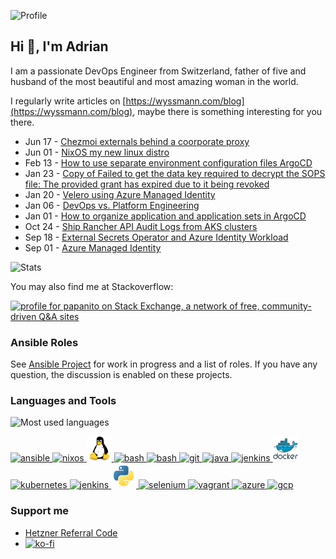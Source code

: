 ![Profile](https://komarev.com/ghpvc/?username=papanito&label=Profile%20views&color=0e75b6&style)

## Hi 👋, I'm Adrian

I am a passionate DevOps Engineer from Switzerland, father of five and husband of the most beautiful and most amazing woman in the world.

I regularly write articles on [https://wyssmann.com/blog](https://wyssmann.com/blog), maybe there is something interesting for you there.

<!-- feed start -->
- Jun 17 - [Chezmoi externals behind a coorporate proxy](https://wyssmann.com/blog/2025/06/chezmoi-externals-behind-a-coorporate-proxy/)
- Jun 01 - [NixOS my new linux distro](https://wyssmann.com/blog/2025/06/nixos-my-new-linux-distro/)
- Feb 13 - [How to use separate environment configuration files ArgoCD](https://wyssmann.com/blog/2025/02/how-to-use-separate-environment-configuration-files-argocd/)
- Jan 23 - [Copy of Failed to get the data key required to decrypt the SOPS file: The provided grant has expired due to it being revoked](https://wyssmann.com/blog/2025/01/copy-of-failed-to-get-the-data-key-required-to-decrypt-the-sops-file-the-provided-grant-has-expired-due-to-it-being-revoked/)
- Jan 20 - [Velero using Azure Managed Identity](https://wyssmann.com/blog/2025/01/velero-using-azure-managed-identity/)
- Jan 06 - [DevOps vs. Platform Engineering](https://wyssmann.com/blog/2025/01/devops-vs.-platform-engineering/)
- Jan 01 - [How to organize application and application sets in ArgoCD](https://wyssmann.com/blog/2025/01/how-to-organize-application-and-application-sets-in-argocd/)
- Oct 24 - [Ship Rancher API Audit Logs from AKS clusters](https://wyssmann.com/blog/2024/10/ship-rancher-api-audit-logs-from-aks-clusters/)
- Sep 18 - [External Secrets Operator and Azure Identity Workload](https://wyssmann.com/blog/2024/09/external-secrets-operator-and-azure-identity-workload/)
- Sep 01 - [Azure Managed Identity](https://wyssmann.com/blog/2024/09/azure-managed-identity/)
<!-- feed end -->

![Stats](https://github-readme-stats.vercel.app/api?username=papanito&show_icons=true&locale=en)

You may also find me at Stackoverflow:

<a href="https://stackexchange.com/users/81550/papanito"><img src="https://stackexchange.com/users/flair/81550.png" width="208" height="58" alt="profile for papanito on Stack Exchange, a network of free, community-driven Q&amp;A sites" title="profile for papanito on Stack Exchange, a network of free, community-driven Q&amp;A sites" /></a>

### Ansible Roles

See [Ansible Project](https://github.com/users/papanito/projects/3) for work in progress and a list of roles. If you have any question, the discussion is enabled on these projects.

### Languages and Tools

![Most used languages](https://github-readme-stats.vercel.app/api/top-langs?username=papanito&show_icons=true&locale=en&layout=compact)

<p align="left"> <a href="https://ansible.com" target="_blank"> <img src="https://www.vectorlogo.zone/logos/ansible/ansible-icon.svg" alt="ansible" width="40" height="40"/> </a> 
<a href="https://nixos.org" target="_blank"> <img src="https://www.vectorlogo.zone/logos/nixos/nixos-icon.svg" alt="nixos" width="40" height="40"/> </a> 
<a href="https://www.linux.org/" target="_blank"> <img src="https://raw.githubusercontent.com/devicons/devicon/master/icons/linux/linux-original.svg" alt="linux" width="40" height="40"/> </a>
<a href="https://sourceforge.net/projects/zsh/" target="_blank"> <img src="https://raw.githubusercontent.com/gilbarbara/logos/main/logos/zsh.svg" alt="bash" width="40" height="40"/> </a>
<a href="https://www.gnu.org/software/bash/" target="_blank"> <img src="https://www.vectorlogo.zone/logos/gnu_bash/gnu_bash-icon.svg" alt="bash" width="40" height="40"/> </a>
<a href="https://git-scm.com/" target="_blank"> <img src="https://www.vectorlogo.zone/logos/git-scm/git-scm-icon.svg" alt="git" width="40" height="40"/> </a>
<a href="https://www.java.com" target="_blank"> <img src="https://www.vectorlogo.zone/logos/java/java-icon.svg" alt="java" width="40" height="40"/> </a>
<a href="https://www.jenkins.io" target="_blank"> <img src="https://www.vectorlogo.zone/logos/jenkins/jenkins-icon.svg" alt="jenkins" width="40" height="40"/> </a>
<a href="https://www.docker.com/" target="_blank"> <img src="https://raw.githubusercontent.com/devicons/devicon/master/icons/docker/docker-original-wordmark.svg" alt="docker" width="40" height="40"/> </a>
<a href="https://kubernetes.io" target="_blank"> <img src="https://www.vectorlogo.zone/logos/kubernetes/kubernetes-icon.svg" alt="kubernetes" width="40" height="40"/> </a>
<a href="https://rancher.com" target="_blank"> <img src="https://www.vectorlogo.zone/logos/rancher/rancher-icon.svg" alt="jenkins" width="40" height="40"/> </a>
<a href="https://www.python.org" target="_blank"> <img src="https://raw.githubusercontent.com/devicons/devicon/master/icons/python/python-original.svg" alt="python" width="40" height="40"/> </a>
<a href="https://www.selenium.dev" target="_blank"> <img src="https://raw.githubusercontent.com/detain/svg-logos/780f25886640cef088af994181646db2f6b1a3f8/svg/selenium-logo.svg" alt="selenium" width="40" height="40"/> </a>
<a href="https://www.vagrantup.com/" target="_blank"> <img src="https://www.vectorlogo.zone/logos/vagrantup/vagrantup-icon.svg" alt="vagrant" width="40" height="40"/> </a>
<a href="https://azure.microsoft.com/en-in/" target="_blank"> <img src="https://www.vectorlogo.zone/logos/microsoft_azure/microsoft_azure-icon.svg" alt="azure" width="40" height="40"/> </a>
<a href="https://cloud.google.com" target="_blank"> <img src="https://www.vectorlogo.zone/logos/google_cloud/google_cloud-icon.svg" alt="gcp" width="40" height="40"/> </a>
</p>

### Support me

- [Hetzner Referral Code](https://hetzner.cloud/?ref=2POcOxl1qcEk)
- [![ko-fi](https://ko-fi.com/img/githubbutton_sm.svg)](https://ko-fi.com/E1E840H5P)
